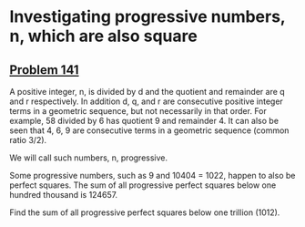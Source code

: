 # Investigating progressive numbers, n, which are also square
## [Problem 141](https://projecteuler.net/problem=141)
A positive integer, n, is divided by d and the quotient and remainder are q and r respectively. In addition d, q, and r are consecutive positive integer terms in a geometric sequence, but not necessarily in that order.
For example, 58 divided by 6 has quotient 9 and remainder 4. It can also be seen that 4, 6, 9 are consecutive terms in a geometric sequence (common ratio 3/2).

We will call such numbers, n, progressive.

Some progressive numbers, such as 9 and 10404 = 1022, happen to also be perfect squares.
 The sum of all progressive perfect squares below one hundred thousand is 124657.

Find the sum of all progressive perfect squares below one trillion (1012).
